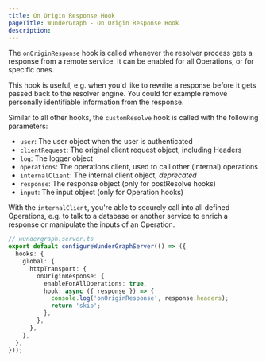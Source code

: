 ```yaml
---
title: On Origin Response Hook
pageTitle: WunderGraph - On Origin Response Hook
description:
---
```


The `onOriginResponse` hook is called whenever the resolver process gets a response from a remote service.
It can be enabled for all Operations, or for specific ones.

This hook is useful, e.g. when you'd like to rewrite a response before it gets passed back to the resolver engine.
You could for example remove personally identifiable information from the response.

Similar to all other hooks,
the `customResolve` hook is called with the following parameters:

- `user`: The user object when the user is authenticated
- `clientRequest`: The original client request object, including Headers
- `log`: The logger object
- `operations`: The operations client, used to call other (internal) operations
- `internalClient`: The internal client object, _deprecated_
- `response`: The response object (only for postResolve hooks)
- `input`: The input object (only for Operation hooks)

With the `internalClient`,
you're able to securely call into all defined Operations,
e.g. to talk to a database or another service to enrich a response or manipulate the inputs of an Operation.

```typescript
// wundergraph.server.ts
export default configureWunderGraphServer(() => ({
  hooks: {
    global: {
      httpTransport: {
        onOriginResponse: {
          enableForAllOperations: true,
          hook: async ({ response }) => {
            console.log('onOriginResponse', response.headers);
            return 'skip';
          },
        },
      },
    },
  },
}));
```
